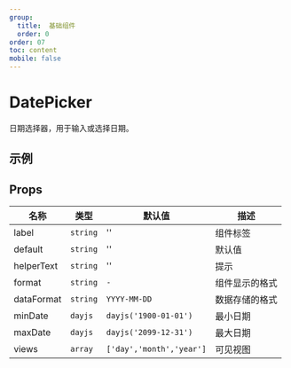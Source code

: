 ```yaml
---
group:
  title:  基础组件
  order: 0
order: 07
toc: content
mobile: false
---
```


# DatePicker

日期选择器，用于输入或选择日期。

## 示例

<code src="./examples/DatePicker" compact background="#fff"></code>



## Props

| 名称       | 类型     | 默认值                   | 描述           |
| ---------- | -------- | ------------------------ | -------------- |
| label      | `string` | ''                       | 组件标签       |
| default    | `string` | ''                       | 默认值         |
| helperText | `string` | ''                       | 提示           |
| format     | `string` | `-`                      | 组件显示的格式 |
| dataFormat | `string` | `YYYY-MM-DD`             | 数据存储的格式 |
| minDate    | `dayjs`  | `dayjs('1900-01-01')`    | 最小日期       |
| maxDate    | `dayjs`  | `dayjs('2099-12-31')`    | 最大日期       |
| views      | `array`  | `['day','month','year']` | 可见视图       |


